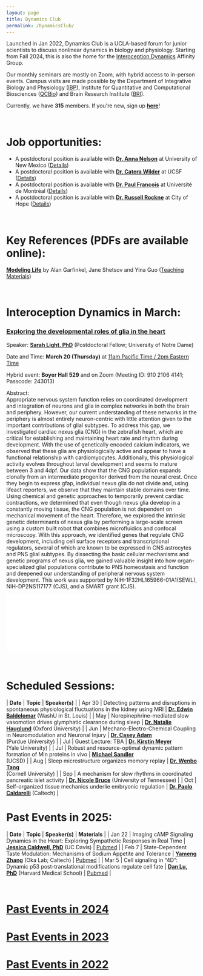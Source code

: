 ```yaml
---
layout: page
title: Dynamics Club
permalink: /DynamicsClub/
---
```


Launched in Jan 2022, Dynamics Club is a UCLA-based forum for junior scientists to discuss nonlinear dynamics in biology and physiology. Starting from Fall 2024, this is also the home for the [Interoception Dynamics](https://bri.ucla.edu/affinity-groups/#1725383881651-5acf33f9-a12c) Affinity Group. 

Our monthly seminars are mostly on Zoom, with hybrid access to in-person events. Campus visits are made possible by the Department of Integrative Biology and Physiology ([IBP](https://www.ibp.ucla.edu)), Institute for Quantitative and Computational Biosciences ([QCBio](https://qcb.ucla.edu)) and Brain Research Institute ([BRI](https://bri.ucla.edu)).

Currently, we have **315** members. If you're new, sign up [**here**](http://eepurl.com/hSqQLD)! 

&nbsp;
&nbsp;

# Job opportunities:
- A postdoctoral position is available with [**Dr. Anna Nelson**](https://annacnelson.github.io) at University of New Mexico ([Details](https://www.mathjobs.org/jobs/list/26358))
- A postdoctoral position is available with [**Dr. Catera Wilder**](https://pharm.ucsf.edu/wilder) at UCSF ([Details](https://opportunities.ucsf.edu/content/postdoctoral-scholar-research-position-computational-modeling-dynamic-cell-systems))
- A postdoctoral position is available with [**Dr. Paul François**](https://www.francoisresearch.org) at Université de Montréal ([Details](https://www.francoisresearch.org/positions))
- A postdoctoral position is available with [**Dr. Russell Rockne**](https://www.cityofhope.org/russell-rockne) at City of Hope ([Details](https://www.cityofhopejobs.org/job/4051/postdoctoral-fellow-mathematical-oncology-research-us-ca-duarte-10024512-44/))

&nbsp;
&nbsp;

# Key References (PDFs are available online): 

[**Modeling Life**](https://link.springer.com/book/10.1007/978-3-319-59731-7) by Alan Garfinkel, Jane Shetsov and Yina Guo ([Teaching Materials](https://modelinginbiology.github.io))

&nbsp;
&nbsp;

# Interoception Dynamics in March: 

### [**Exploring the developmental roles of glia in the heart**](https://pubmed.ncbi.nlm.nih.gov/34793438/)

Speaker: [**Sarah Light, PhD**](http://smithneurallab.weebly.com/people.html) (Postdoctoral Fellow; University of Notre Dame)

Date and Time: **March 20 (Thursday)** at <ins>11am Pacific Time / 2pm Eastern Time</ins>

Hybrid event: **Boyer Hall 529** and on Zoom (Meeting ID: 910 2106 4141; Passcode: 243013)	

Abstract:\
Appropriate nervous system function relies on coordinated development and integration of neurons and glia in complex networks in both the brain and periphery. However, our current understanding of these networks in the periphery is almost entirely neuron-centric with little attention given to the important contributions of glial subtypes. To address this gap, we investigated cardiac nexus glia (CNG) in the zebrafish heart, which are critical for establishing and maintaining heart rate and rhythm during development. With the use of genetically encoded calcium indicators, we observed that these glia are physiologically active and appear to have a functional relationship with cardiomyocytes. Additionally, this physiological activity evolves throughout larval development and seems to mature between 3 and 4dpf. Our data show that the CNG population expands clonally from an intermediate progenitor derived from the neural crest. Once they begin to express gfap, individual nexus glia do not divide and, using lifeact reporters, we observe that they maintain stable domains over time. Using chemical and genetic approaches to temporarily prevent cardiac contractions, we determined that even though nexus glia develop in a constantly moving tissue, the CNG population is not dependent on mechanical movement of the heart. Therefore, we explored the intrinsic genetic determinants of nexus glia by performing a large-scale screen using a custom built robot that combines microfluidics and confocal microscopy. With this approach, we identified genes that regulate CNG development, including cell surface receptors and transcriptional regulators, several of which are known to be expressed in CNS astrocytes and PNS glial subtypes. By dissecting the basic cellular mechanisms and genetic programs of nexus glia, we gained valuable insight into how organ-specialized glial populations contribute to PNS homeostasis and function and deepened our understanding of peripheral nervous system development. This work was supported by NIH-1F32HL165966-01A1(SEWL), NIH-DP2NS117177 (CJS), and a SMART grant (CJS).

![DynamicsClub](/images/DynamicsClub_Mar2025.pdf)

&nbsp;
&nbsp;

# Scheduled Sessions:

| **Date** | **Topic** | **Speaker(s)** |
| Apr 30 | Detecting patterns and disruptions in spontaneous physiological fluctuations in the kidney using MRI | [**Dr. Edwin Baldelomar**](https://www.mir.wustl.edu/employees/edwin-baldelomar/) (WashU in St. Louis) |
| May | Norepinephrine-mediated slow vasomotion drives glymphatic clearance during sleep | [**Dr. Natalie Hauglund**](https://www.dpag.ox.ac.uk/team/natalie-hauglund-1) (Oxford University) |
| Jun | Mechano-Electro-Chemical Coupling in Neuromodulation and Neuronal Injury | [**Dr. Casey Adam**](https://vet.purdue.edu/cpr/team.php) <br /> (Purdue University) |
| Jul | Guest Lecture: TBA | [**Dr. Kirstin Meyer**](https://mcdb.yale.edu/people/kirstin-meyer) <br /> (Yale University) |
| Jul | Robust and resource-optimal dynamic pattern formation of Min proteins in vivo | [**Michael Sandler**](https://jun.ucsd.edu) <br /> (UCSD) |
| Aug | Sleep microstructure organizes memory replay | [**Dr. Wenbo Tang**](https://braincomputation.org/people/) <br /> (Cornell University) |
| Sep | A mechanism for slow rhythms in coordinated pancreatic islet activity | [**Dr. Nicole Bruce**](https://uthsc.edu/graduate-health-sciences/postdoc/current-scholars.php) (University of Tennessee) |
| Oct | Self-organized tissue mechanics underlie embryonic regulation | [**Dr. Paolo Caldarelli**](https://directory.caltech.edu/personnel/pcaldare) (Caltech) |

# Past Events in 2025:

| **Date** | **Topic** | **Speaker(s)** | **Materials** |
| Jan 22 | Imaging cAMP Signaling Dynamics in the Heart: Exploring Sympathetic Responses in Real Time | [**Jessica Caldwell, PhD**](https://health.ucdavis.edu/pharmacology/postdoctoral_scholars.html) (UC Davis) | [Pubmed](https://pubmed.ncbi.nlm.nih.gov/36662864/) |
| Feb 7 | State-Dependent Taste Modulation: Mechanisms of Sodium Appetite and Tolerance | [**Yameng Zhang**](https://okalab.caltech.edu/lab-members) (Oka Lab; Caltech) | [Pubmed](https://pubmed.ncbi.nlm.nih.gov/37989313/) |
| Mar 5 | Cell signaling in “4D”: Dynamic p53 post-translational modifications regulate cell fate | [**Dan Lu, PhD**](https://www.lahavlab.com/dan-lu) (Harvard Medical School) | [Pubmed](https://pubmed.ncbi.nlm.nih.gov/39454005/) |

&nbsp;
&nbsp; 

# [Past Events in 2024](https://lingyunxiong.github.io/2024/12/30/DynamicsClub.html)

# [Past Events in 2023](https://lingyunxiong.github.io/2023/12/15/dynamicsclub.html)

# [Past Events in 2022](https://lingyunxiong.github.io/2022/12/16/dynamicsclub.html)

&nbsp;
&nbsp;


